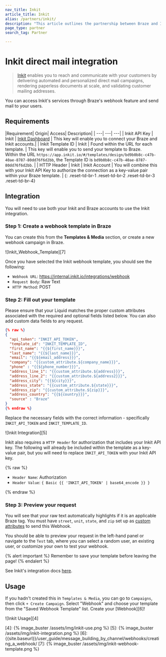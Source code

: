 ```yaml
---
nav_title: Inkit
article_title: Inkit
alias: /partners/inkit/
description: "This article outlines the partnership between Braze and Inkit, which enables you to save time and effort by automating your direct mail campaigns and bring offline customers back online."
page_type: partner
search_tag: Partner

---
```


# Inkit direct mail integration

> [Inkit][1] enables you to reach and communicate with your customers by delivering automated and personalized direct mail campaigns, rendering paperless documents at scale, and validating customer mailing addresses. 

You can access Inkit's services through Braze's webhook feature and send mail to your users.

## Requirements

|Requirement| Origin| Access| Description|
| ---| ---| ---|
| Inkit API Key | Inkit | [Inkit Dashboard](https://app.inkit.io/#/account/integrations) | This key will enable you to connect your Braze and Inkit accounts.|
| Inkit Template ID | Inkit | Found within the URL for each template. | This key will enable you to send your template to Braze. <br> Within the URL `https://app.inkit.io/#/templates/design/bd9b0b8c-c47b-40ae-8787-80dd76f6d2bb`, the Template ID is `bd9b0b8c-c47b-40ae-8787-80dd76f6d2bb`. |
| HTTP Header | Inkit | Inkit Account | You will combine this with your Inkit API Key to authorize the connection as a key-value pair within your Braze template. |
{: .reset-td-br-1 .reset-td-br-2 .reset-td-br-3  .reset-td-br-4}

## Integration

You will need to use both your Inkit and Braze accounts to use the Inkit integration.

### Step 1: Create a webhook template in Braze

You can create this from the **Templates & Media** section, or create a new webhook campaign in Braze.

![Inkit_Webhook_Template][7]

Once you have selected the Inkit webhook template, you should see the following:

- `Webhook URL`: https://internal.inkit.io/integrations/webhook
- `Request Body`: Raw Text
- `HTTP Method`: POST

### Step 2: Fill out your template

Please ensure that your Liquid matches the proper custom attributes associated with the required and optional fields listed below. You can also add custom data fields to any request.

```json
{% raw %}
{
  "api_token": "INKIT_API_TOKEN",
  "template_id": "INKIT_TEMPLATE_ID",
  "first_name": "{{${first_name}}}",
  "last_name": "{{${last_name}}}",
  "email": "{{${email_address}}}",
  "company": "{{custom_attribute.${company_name}}}",
  "phone" : "{{${phone_number}}}",
  "address_line_1": "{{custom_attribute.${address}}}",
  "address_line_2": "{{custom_attribute.${address2}}}",
  "address_city": "{{${city}}}",
  "address_state": "{{custom_attribute.${state}}}",
  "address_zip": "{{custom_attribute.${zip}}}",
  "address_country": "{{${country}}}",
  "source" : "Braze"
}
{% endraw %}
```
Replace the necessary fields with the correct information - specifically `INKIT_API_TOKEN` and `INKIT_TEMPLATE_ID`.

![Inkit Integration][5]

Inkit also requires a `HTTP Header` for authorization that includes your Inkit API key. The following will already be included within the template as a key-value pair, but you will need to replace `INKIT_API_TOKEN` with your Inkit API key.

{% raw %}

- `Header Name`: Authorization
- `Header Value`: ``` { Basic {{ 'INKIT_API_TOKEN' | base64_encode }} } ```

{% endraw %}

### Step 3: Preview your request

You will see that your raw text automatically highlights if it is an applicable Braze tag. You must have `street`, `unit`, `state`, and `zip` set up as [custom attributes][3] to send this Webhook.

You should be able to preview your request in the left-hand panel or navigate to the `Test` tab, where you can select a random user, an existing user, or customize your own to test your webhook.

{% alert important %}
Remember to save your template before leaving the page!
{% endalert %}

See Inkit's integration docs [here][2].

## Usage

If you hadn't created this in `Templates & Media`, you can go to `Campaigns`, then click `+ Create Campaign`. Select "Webhook" and choose your template from the "Saved Webhook Template" list. Create your [Webhook][6]!

![Inkit Usage][4]

[1]: https://www.inkit.com
[2]: https://help.inkit.com/hc/en-us/articles/360036546873-Braze-Inkit-Integration
[3]: {{site.baseurl}}/user_guide/data_and_analytics/custom_data/custom_attributes/#custom-attributes
[4]: {% image_buster /assets/img/inkit-use.png %}
[5]: {% image_buster /assets/img/inkit-integration.png %}
[6]: {{site.baseurl}}/user_guide/message_building_by_channel/webhooks/creating_a_webhook/
[7]: {% image_buster /assets/img/inkit-webhook-template.png %}

